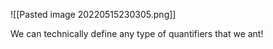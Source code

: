 ![[Pasted image 20220515230305.png]]


We can technically define any type of quantifiers that we ant!